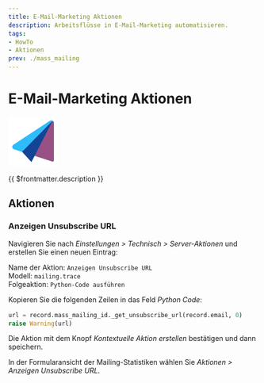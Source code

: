 ```yaml
---
title: E-Mail-Marketing Aktionen
description: Arbeitsflüsse in E-Mail-Marketing automatisieren.
tags:
- HowTo
- Aktionen
prev: ./mass_mailing
---
```

# E-Mail-Marketing Aktionen
![icons_odoo_mass_mailing](attachments/icons_odoo_mass_mailing.png)

{{ $frontmatter.description }}

## Aktionen

### Anzeigen Unsubscribe URL

Navigieren Sie nach *Einstellungen > Technisch > Server-Aktionen* und erstellen Sie einen neuen Eintrag:

Name der Aktion: `Anzeigen Unsubscribe URL`\
Modell: `mailing.trace`\
Folgeaktion: `Python-Code ausführen`

Kopieren Sie die folgenden Zeilen in das Feld *Python Code*:

```python
url = record.mass_mailing_id._get_unsubscribe_url(record.email, 0)
raise Warning(url)
```

Die Aktion mit dem Knopf *Kontextuelle Aktion erstellen* bestätigen und dann speichern.

In der Formularansicht der Mailing-Statistiken wählen Sie *Aktionen > Anzeigen Unsubscribe URL*.